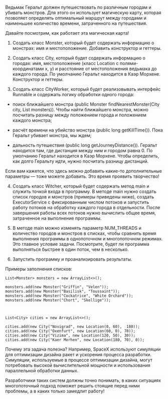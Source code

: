 Ведьмак Геральт должен путешествовать по различным городам и убивать монстров. 
Для этого он использует магическую карту, которая позволяет определять 
оптимальный маршрут между городами и наименьшее количество времени, 
затраченного на путешествия.

Давайте посмотрим, как работает эта магическая карта!

1. Создать класс Monster, который будет содержать информацию о монстрах: 
имя и местоположение. Добавить конструктор и геттеры.

2. Создать класс City, который будет содержать информацию о городах: 
имя, местоположение (класс Location c полями-координатами x, y) 
и расстояние от местоположения ведьмака до каждого города. 
По умолчанию Геральт находится в Каэр Морхене. Конструктор и геттеры.

3. Создать класс CityWorker, который будет реализовывать интерфейс Runnable 
и содержать логику обработки одного города:

- поиск ближайшего монстра (public Monster findNearestMonster(City city, List<Monster> monsters)). 
Чтобы найти ближайшего монстра, можно посчитать разницу между положением 
города и положением каждого монстра;

- расчёт времени на убийство монстра (public long getKillTime()). 
Пока Геральт убивает монстра, мы ждем;

- дальность путешествия (public long getJourneyDistance()). 
Геральт находится там, где дистанция между ним и городом равна 0. 
По умолчанию Геральт находится в Каэр Морхене. Чтобы определить, 
как долго Геральту идти, нужно посчитать разницу дистанций.

Если вам кажется, что здесь можно добавить какие-то дополнительные параметры 
— тоже можете добавить. Это время проявить творчество!

4. Создать класс Witcher, который будет содержать метод main 
и служить точкой входа в программу. В методе main нужно создать 
список городов и монстров (примеры приведены ниже), 
создать ExecutorService с фиксированным числом потоков и запустить 
работу потоков на обработку каждого города в отдельности. 
После завершения работы всех потоков нужно вычислить общее время, 
затраченное на выполнение программы.

5. В методе main можно изменять параметр NUM_THREADS и количество городов 
и монстров в списках, чтобы сравнить время выполнения программы в однопоточном 
и многопоточном режимах. Это главное условие задачи. Посмотрите, 
будет ли программа выполняться быстрее в один поток, чем в несколько.

6. Запустить программу и проанализировать результаты.

Примеры заполнения списков:


    List<Monster> monsters = new ArrayList<>();
    
    monsters.add(new Monster("Griffin", "Velen"));
    monsters.add(new Monster("Basilisk", "Toussaint"));
    monsters.add(new Monster("Cockatrice", "White Orchard"));
    monsters.add(new Monster("Chort", "Skellige"));
    
   
 
    List<City> cities = new ArrayList<>();
    
    cities.add(new City("Novigrad", new Location(0, 60),  180));
    cities.add(new City("Oxenfurt", new Location(60, 0), 70));
    cities.add(new City("Vizima", new Location(120, 50), 30));
    cities.add(new City("Kaer Morhen", new Location(180, 70), 0));

Почему эта задача полезна?
Например, SpaceX используют симуляции для оптимизации дизайна ракет 
и ускорения процесса разработки. Симуляции, используемые в процессе оптимизации дизайна, 
могут потребовать высокой вычислительной мощности и использования 
параллельной обработки данных.

Разработчики таких систем должны точно понимать, 
в каких ситуациях многопоточный подход поможет решить стоящие 
перед ними проблемы, а в каких только замедлит работу!